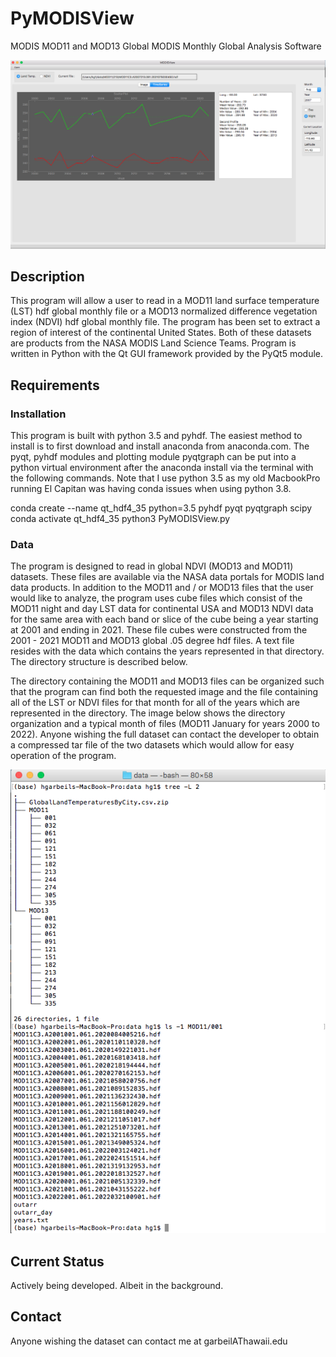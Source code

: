 # PyMODISView 

MODIS MOD11 and MOD13 Global MODIS Monthly Global Analysis Software

![GitHub Logo](/imgs/Plot_PyMODISView.png)

## Description

This program will allow a user to read in a MOD11 land surface temperature (LST) hdf global monthly file or a MOD13 normalized difference vegetation index (NDVI) hdf global monthly file. The program has been set to extract a region of interest of the continental United States. Both of these datasets are products from the NASA MODIS Land Science Teams. Program is written in Python with the Qt GUI framework provided by the PyQt5 module. 

## Requirements

### Installation

This program is built with python 3.5 and pyhdf. The easiest method to install is to first download and install anaconda from anaconda.com. The pyqt, pyhdf modules and plotting module pyqtgraph can be put into a python virtual environment after the anaconda install via the terminal with the following commands. Note that I use python 3.5 as my old MacbookPro running El Capitan was having conda issues when using python 3.8. 


conda create --name qt_hdf4_35 python=3.5 pyhdf pyqt pyqtgraph scipy
conda activate qt_hdf4_35 
python3 PyMODISView.py

    
 
### Data
The program is designed to read in global NDVI (MOD13 and MOD11) datasets. These files are available via the NASA data portals for MODIS land data products. In addition to the MOD11 and / or MOD13 files that the user would like to analyze, the program uses cube files which consist of the MOD11 night and day LST data for continental USA and MOD13 NDVI data for the same area with each band or slice of the cube being a year starting at 2001 and ending in 2021. These file cubes were constructed from the 2001 - 2021 MOD11 and MOD13 global .05 degree hdf files. A text file resides with the data which contains the years represented in that directory. The directory structure is described below.

The directory containing the MOD11 and MOD13 files can be organized such that the program can find both the requested image and the file containing all of the LST or NDVI files for that month for all of the years which are represented in the directory. The image below shows the directory organization and a typical month of files (MOD11 January for years 2000 to 2022). Anyone wishing the full dataset can contact the developer to obtain a compressed tar file of the two datasets which would allow for easy operation of the program.

![GitHub Logo](/imgs/datatree.png)

## Current Status
Actively being developed. Albeit in the background.

## Contact
Anyone wishing the dataset can contact me at garbeilAThawaii.edu

